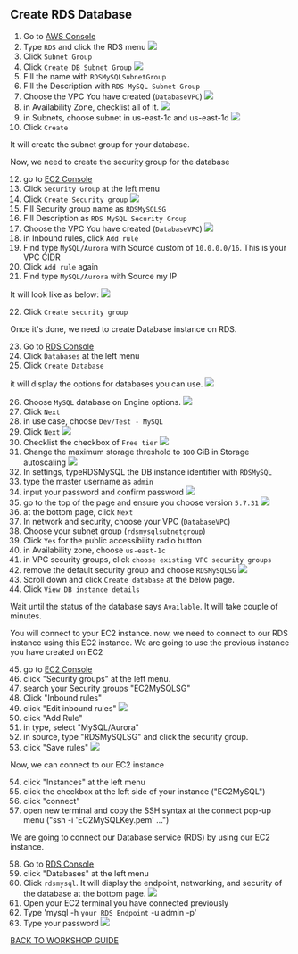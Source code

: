 ## Create RDS Database

1. Go to [AWS Console](https://console.aws.amazon.com/console/home?region=us-east-1#)
2. Type `RDS` and click the RDS menu
    ![](../../images/Migration/CreateRDS/2.png)
3. Click `Subnet Group`
4. Click `Create DB Subnet Group`
    ![](../../images/Migration/CreateRDS/4.png)
5. Fill the name with `RDSMySQLSubnetGroup`
6. Fill the Description with `RDS MySQL Subnet Group`
7. Choose the VPC You have created (`DatabaseVPC`)
    ![](../../images/Migration/CreateRDS/7.png)
8. in Availability Zone, checklist all of it.
    ![](../../images/Migration/CreateRDS/8.png)
9. in Subnets, choose subnet in us-east-1c and us-east-1d
    ![](../../images/Migration/CreateRDS/9.png)
10. Click `Create`

It will create the subnet group for your database.

Now, we need to create the security group for the database

12. go to [EC2 Console](https://console.aws.amazon.com/ec2/v2/home?region=us-east-1#)
13. Click `Security Group` at the left menu
14. Click `Create Security group`
    ![](../../images/Migration/CreateRDS/14.png)
15. Fill Security group name as `RDSMySQLSG`
16. Fill Description as `RDS MySQL Security Group`
17. Choose the VPC You have created (`DatabaseVPC`)
    ![](../../images/Migration/CreateRDS/17.png)
18. in Inbound rules, click `Add rule`
19. Find type `MySQL/Aurora` with Source custom of `10.0.0.0/16`. This is your VPC CIDR
20. Click `Add rule` again
21. Find type `MySQL/Aurora` with Source my IP

It will look like as below:
    ![](../../images/Migration/CreateRDS/21.png)

22. Click `Create security group`

Once it's done, we need to create Database instance on RDS.

23. Go to [RDS Console](https://console.aws.amazon.com/rds/home?region=us-east-1#)
24. Click `Databases` at the left menu
25. Click `Create Database`

it will display the options for databases you can use.
    ![](../../images/Migration/CreateRDS/25.png)

26. Choose `MySQL` database on Engine options.
    ![](../../images/Migration/CreateRDS/26.png)
27. Click `Next`
28. in use case, choose `Dev/Test - MySQL`
29. Click `Next`
    ![](../../images/Migration/CreateRDS/29.png)
30. Checklist the checkbox of `Free tier`
    ![](../../images/Migration/CreateRDS/30.png)
31. Change the maximum storage threshold to `100` GiB in Storage autoscaling
    ![](../../images/Migration/CreateRDS/31.png)
32. In settings, typeRDSMySQL the DB instance identifier with `RDSMySQL`
33. type the master username as `admin`
34. input your password and confirm password
    ![](../../images/Migration/CreateRDS/34.png)
35. go to the top of the page and ensure you choose version `5.7.31`
    ![](../../images/Migration/CreateRDS/35.png)
36. at the bottom page, click `Next`
37. In network and security, choose your VPC (`DatabaseVPC`)
38. Choose your subnet group (`rdsmysqlsubnetgroup`)
39. Click `Yes` for the public accessibility radio button
40. in Availability zone, choose `us-east-1c`
41. in VPC security groups, click `choose existing VPC security groups`
42. remove the default security group and choose `RDSMySQLSG`
    ![](../../images/Migration/CreateRDS/42.png)
43. Scroll down and click `Create database` at the below page.
44. Click `View DB instance details`

Wait until the status of the database says `Available`. It will take couple of minutes.

You will connect to your EC2 instance. now, we need to connect to our RDS instance using this EC2 instance. We are going to use the previous instance you have created on EC2

45. go to [EC2 Console](https://console.aws.amazon.com/ec2/v2/home?region=us-east-1#)
46. click "Security groups" at the left menu.
47. search your Security groups "EC2MySQLSG"
48. Click "Inbound rules"
49. click "Edit inbound rules"
    ![](../../images/Migration/CreateRDS/49.png)
50. click "Add Rule"
51. in type, select "MySQL/Aurora"
52. in source, type "RDSMySQLSG" and click the security group.
53. click "Save rules"
    ![](../../images/Migration/CreateRDS/53.png)

Now, we can connect to our EC2 instance

54. click "Instances" at the left menu
55. click the checkbox at the left side of your instance ("EC2MySQL")
56. click "connect"
57. open new terminal and copy the SSH syntax at the connect pop-up menu ("ssh -i 'EC2MySQLKey.pem' ...")

We are going to connect our Database service (RDS) by using our EC2 instance.

58. Go to [RDS Console](https://console.aws.amazon.com/rds/home?region=us-east-1#)
59. click "Databases" at the left menu
60. Click `rdsmysql`. It will display the endpoint, networking, and security of the database at the bottom page.
    ![](../../images/Migration/CreateRDS/43.png)
61. Open your EC2 terminal you have connected previously
62. Type 'mysql -h `your RDS Endpoint` -u admin -p'
63. Type your password
    ![](../../images/Migration/CreateRDS/63.png)

[BACK TO WORKSHOP GUIDE](../../README.md)